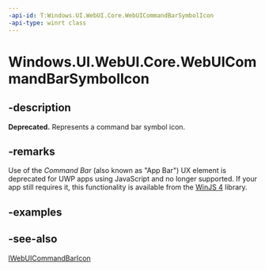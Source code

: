 ```yaml
---
-api-id: T:Windows.UI.WebUI.Core.WebUICommandBarSymbolIcon
-api-type: winrt class
---
```


<!-- Class syntax.
public class WebUICommandBarSymbolIcon : Windows.UI.WebUI.Core.IWebUICommandBarIcon, Windows.UI.WebUI.Core.IWebUICommandBarSymbolIcon
-->

# Windows.UI.WebUI.Core.WebUICommandBarSymbolIcon

## -description
**Deprecated.** Represents a command bar symbol icon.

## -remarks
Use of the *Command Bar* (also known as "App Bar") UX element is deprecated for UWP apps using JavaScript and no longer supported.
If your app still requires it, this functionality is available from the [WinJS 4](http://try.buildwinjs.com/#get) library.

## -examples

## -see-also
[IWebUICommandBarIcon](iwebuicommandbaricon.md)